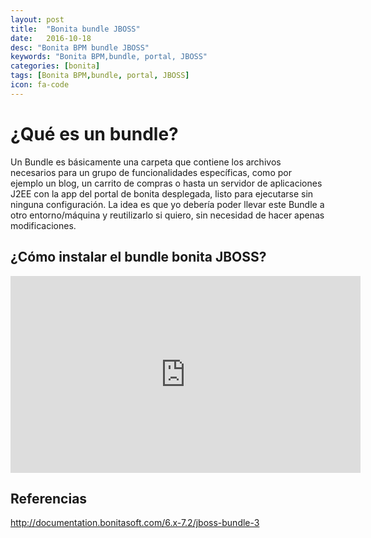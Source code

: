 ```yaml
---
layout: post
title:  "Bonita bundle JBOSS"
date:   2016-10-18
desc: "Bonita BPM bundle JBOSS"
keywords: "Bonita BPM,bundle, portal, JBOSS"
categories: [bonita]
tags: [Bonita BPM,bundle, portal, JBOSS]
icon: fa-code
---
```


# ¿Qué es un bundle? 

Un Bundle es básicamente una carpeta que contiene los archivos necesarios para un grupo de funcionalidades específicas, como por ejemplo un blog, un carrito de compras o hasta un servidor de aplicaciones J2EE con la app del portal de bonita desplegada, listo para ejecutarse sin ninguna configuración. 
La idea es que yo debería poder llevar este Bundle a otro entorno/máquina y reutilizarlo si quiero, sin necesidad de hacer apenas modificaciones.

## ¿Cómo instalar el bundle bonita JBOSS?


<iframe width="560" height="315" src="https://www.youtube.com/embed/7T-5n1i-ycU?list=PLkQrLrDQK4Z3Ncpm1CLbHs0CvqYV1XJXU" frameborder="0" allowfullscreen></iframe>


## Referencias

<http://documentation.bonitasoft.com/6.x-7.2/jboss-bundle-3>
